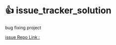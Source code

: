 # :+1: issue_tracker_solution
bug fixing project

[issue Repo Link :](https://programminghero1.github.io/issue-tracker/)


